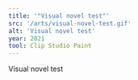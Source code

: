 ```yaml
---
title: '"Visual novel test"'
src: '/arts/visual-novel-test.gif'
alt: 'Visual novel test'
year: 2021
tool: Clip Studio Paint
---
```


Visual novel test
